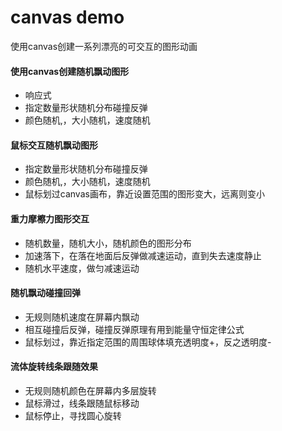 # canvas demo
使用canvas创建一系列漂亮的可交互的图形动画

#### 使用canvas创建随机飘动图形

* 响应式
* 指定数量形状随机分布碰撞反弹
* 颜色随机,，大小随机，速度随机

#### 鼠标交互随机飘动图形

* 指定数量形状随机分布碰撞反弹
* 颜色随机,，大小随机，速度随机
* 鼠标划过canvas画布，靠近设置范围的图形变大，远离则变小

#### 重力摩檫力图形交互

* 随机数量，随机大小，随机颜色的图形分布
* 加速落下，在落在地面后反弹做减速运动，直到失去速度静止
* 随机水平速度，做匀减速运动

#### 随机飘动碰撞回弹

* 无规则随机速度在屏幕内飘动
* 相互碰撞后反弹，碰撞反弹原理有用到能量守恒定律公式
* 鼠标划过，靠近指定范围的周围球体填充透明度+，反之透明度-

#### 流体旋转线条跟随效果

* 无规则随机颜色在屏幕内多层旋转
* 鼠标滑过，线条跟随鼠标移动
* 鼠标停止，寻找圆心旋转